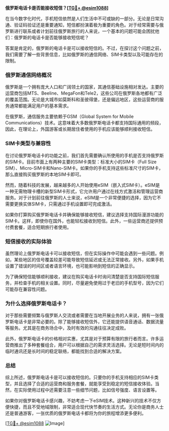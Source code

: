 **俄罗斯电话卡是否能接收短信？[[TG💪+ @esim1088](https://t.me/s/esim1088)]**

在当今数字化时代，手机短信依然是人们生活中不可或缺的一部分。无论是日常沟通、验证码验证还是重要通知，短信都扮演着极为重要的角色。对于经常需要与俄罗斯进行联系或者计划前往俄罗斯旅行的人来说，一个基本的问题可能会困扰他们：俄罗斯的电话卡是否能够接收短信呢？

答案是肯定的，俄罗斯的电话卡是可以接收短信的。不过，在探讨这个问题之前，我们需要了解一些背景信息，比如俄罗斯的通信网络、SIM卡类型以及可能存在的限制。

### **俄罗斯通信网络概况**

俄罗斯是一个拥有庞大人口和广阔领土的国家，其通信基础设施相对发达。主要的运营商包括MTS、Beeline、MegaFon和Tele2，这些公司在俄罗斯各地都有广泛的覆盖范围。无论是大城市如莫斯科和圣彼得堡，还是偏远地区，这些运营商的服务通常都能满足用户的基本需求。

在俄罗斯，通信服务主要依赖于GSM（Global System for Mobile Communications）技术。这意味着大多数俄罗斯电话卡都支持国际通用的频段，因此，在理论上，外国游客或长期居住者使用的手机应该能够顺利接收短信。

### **SIM卡类型与兼容性**

在讨论俄罗斯电话卡的功能之前，我们首先需要确认所使用的手机是否支持俄罗斯的SIM卡。目前市面上有两种主要的SIM卡类型：标准大小的SIM卡（Full Size SIM）、Micro-SIM卡和Nano-SIM卡。如果你的手机支持这些标准尺寸的SIM卡，那么直接购买俄罗斯的本地SIM卡即可。

然而，随着科技的发展，越来越多的人开始使用eSIM（嵌入式SIM卡）。eSIM是一种无需物理卡槽的新型SIM卡形式，它允许用户通过在线方式激活和管理运营商服务。对于计划前往俄罗斯的人士来说，eSIM是一个非常便捷的选择，因为它不需要更换实体SIM卡，只需通过手机设置即可完成激活。

如果你打算购买俄罗斯电话卡并确保能够接收短信，建议选择支持国际漫游功能的SIM卡。这样，即使你在国外，也能轻松接收到短信。此外，一些运营商还提供预付费套餐，适合短期旅行者使用。

### **短信接收的实际体验**

虽然理论上俄罗斯电话卡可以接收短信，但在实际操作中可能会遇到一些问题。例如，某些地区的信号覆盖较差可能导致短信延迟或无法正常接收。另外，如果手机设置了错误的时间区或者语言环境，也可能影响到短信的正确显示。

为了确保短信能够顺利接收，建议在购买电话卡时询问清楚是否支持国际短信服务，并检查手机的相关设置。同时，尽量避免使用过于老旧的手机型号，因为它们可能存在兼容性问题。

### **为什么选择俄罗斯电话卡？**

对于那些需要频繁与俄罗斯人交流或者需要在当地开展业务的人来说，拥有一张俄罗斯电话卡是非常必要的。除了能够接收短信外，它还能提供语音通话、数据流量等服务。尤其是在商务场合中，及时有效的沟通往往决定成败。

此外，俄罗斯电话卡的价格相对实惠，尤其是对于预算有限的旅行者而言。许多运营商推出了多种套餐组合，用户可以根据自己的需求灵活选择。无论是短时间内的临时通讯还是长时间的稳定联络，都能找到合适的解决方案。

### **总结**

综上所述，俄罗斯电话卡是可以接收短信的。只要你的手机支持相应的SIM卡类型，并且选择了合适的运营商和服务套餐，就能享受到稳定的短信接收体验。当然，在实际使用过程中还需要注意一些细节问题，比如信号强度、语言设置等。

如果你对俄罗斯电话卡感兴趣，不妨考虑一下eSIM技术。这种新兴的技术不仅方便快捷，而且不受地域限制，非常适合现代快节奏的生活方式。无论你是商务人士还是普通游客，一张优质的俄罗斯电话卡都将为你的旅程增添更多便利。

[[TG💪+ @esim1088](https://t.me/s/esim1088) ![Image](https://i.postimg.cc/4NQfJmqS/Snipaste-2025-05-13-00-14-12.png)]